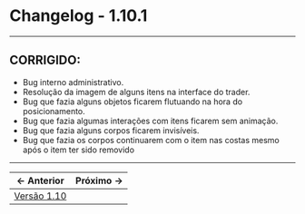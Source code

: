 # Changelog - 1.10.1

---
## **CORRIGIDO**:
- Bug interno administrativo.
- Resolução da imagem de alguns itens na interface do trader.
- Bug que fazia alguns objetos ficarem flutuando na hora do posicionamento.
- Bug que fazia algumas interações com itens ficarem sem animação.
- Bug que fazia alguns corpos ficarem invisíveis.
- Bug que fazia os corpos continuarem com o item nas costas mesmo após o item ter sido removido
---

← Anterior             |  Próximo →
:-------------------------:|:-------------------------:
[Versão 1.10](https://stoneagemta.com/releases/dayz/1.10) |
